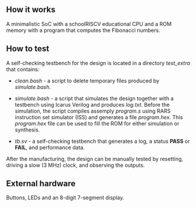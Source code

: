 <!---

This file is used to generate your project datasheet. Please fill in the information below and delete any unused
sections.

You can also include images in this folder and reference them in the markdown. Each image must be less than
512 kb in size, and the combined size of all images must be less than 1 MB.
-->

## How it works

A minimalistic SoC with a schoolRISCV educational CPU and a ROM memory with a program that computes the Fibonacci numbers.

## How to test

A self-checking testbench for the design is located in a directory
*test_extra* that contains:

* *clean.bash* - a script to delete temporary files produced by *simulate.bash*.

* *simulate.bash* - a script that simulates the design together with a testbench
  using Icarus Verilog and produces *log.txt*.
  Before the simulation, the script compiles assemply *program.s*
  using RARS instruction set simulator (ISS) and generates a file
  *program.hex*. This *program.hex* file can be used to fill the ROM
  for either simulation or synthesis.

* *tb.sv* - a self-checking testbench that generates a log, a status  **PASS** or **FAIL**,
  and performance data.

After the manufacturing, the design can be manually tested by resetting,
driving a slow (3 MHz) clock, and observing the outputs.

## External hardware

Buttons, LEDs and an 8-digit 7-segment display.
